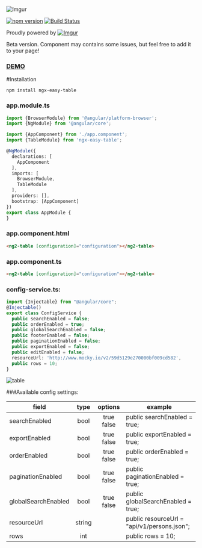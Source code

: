 ![Imgur](http://i.imgur.com/gwjpUqe.png "logo")


[![npm version](https://badge.fury.io/js/ng2-easy-table.svg)](https://badge.fury.io/js/ng2-easy-table)
[![Build Status](https://travis-ci.org/ssuperczynski/ng2-easy-table.svg?branch=master)](https://travis-ci.org/ssuperczynski/ng2-easy-table)

Proudly powered by [![Imgur](http://i.imgur.com/qbbb6ah.png)](http://espeo.eu/)

Beta version. Component may contains some issues, but feel free to add it to your page!

<h3><a href="http://angular2-table.espeo.pl/" target="_blank">DEMO</a></h3>

#Installation

`npm install ngx-easy-table`

### app.module.ts

```typescript
import {BrowserModule} from '@angular/platform-browser';
import {NgModule} from '@angular/core';

import {AppComponent} from './app.component';
import {TableModule} from 'ngx-easy-table';

@NgModule({
  declarations: [
    AppComponent
  ],
  imports: [
    BrowserModule,
    TableModule
  ],
  providers: [],
  bootstrap: [AppComponent]
})
export class AppModule {
}

```

### app.component.html

```html
<ng2-table [configuration]="configuration"></ng2-table>
```

### app.component.ts

```html
<ng2-table [configuration]="configuration"></ng2-table>
```

### config-service.ts:

```typescript
import {Injectable} from "@angular/core";
@Injectable()
export class ConfigService {
  public searchEnabled = false;
  public orderEnabled = true;
  public globalSearchEnabled = false;
  public footerEnabled = false;
  public paginationEnabled = false;
  public exportEnabled = false;
  public editEnabled = false;
  resourceUrl: 'http://www.mocky.io/v2/59d5129e270000bf009cd582',
  public rows = 10;
}
```
![table](http://i.imgur.com/yqlYtVR.png "table")

###Available config settings:

| field               |      type      |  options   | example                                     |
|---------------------|:--------------:|:----------:|---------------------------------------------|
| searchEnabled       | bool           | true false | public searchEnabled = true;                |
| exportEnabled       | bool           | true false | public exportEnabled = true;                |
| orderEnabled        | bool           | true false | public orderEnabled = true;                 |
| paginationEnabled   | bool           | true false | public paginationEnabled = true;            |
| globalSearchEnabled | bool           | true false | public globalSearchEnabled = true;          |
| resourceUrl         | string         |            | public resourceUrl = "api/v1/persons.json"; |
| rows                | int            |            | public rows = 10;                           |
